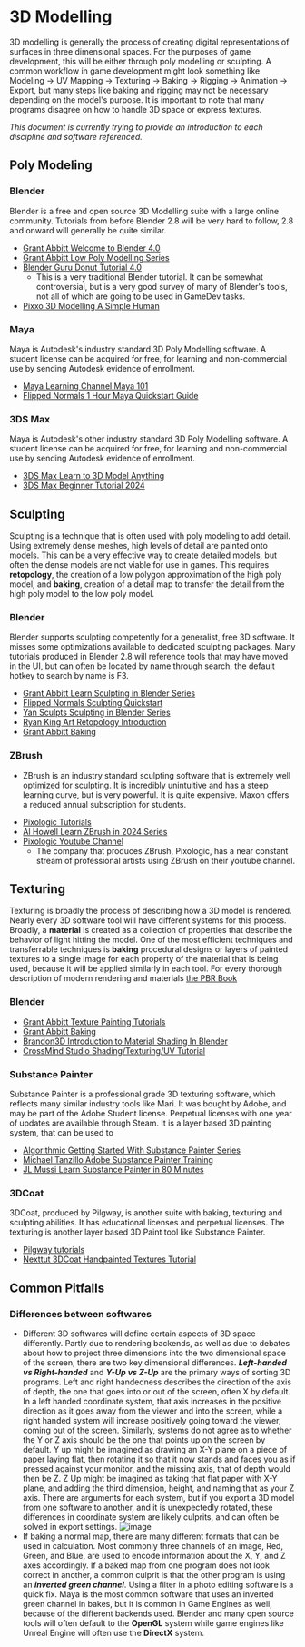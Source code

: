 # 3D Modelling

3D modelling is generally the process of creating digital representations of surfaces in three dimensional spaces. For the purposes of game development, this will be either through poly modelling or sculpting.
A common workflow in game development might look something like Modeling -> UV Mapping -> Texturing -> Baking -> Rigging -> Animation -> Export, but many steps like baking and rigging may not be necessary depending on the model's purpose.
It is important to note that many programs disagree on how to handle 3D space or express textures.

*This document is currently trying to provide an introduction to each discipline and software referenced.*

## Poly Modeling
### Blender 
Blender is a free and open source 3D Modelling suite with a large online community. Tutorials from before Blender 2.8 will be very hard to follow, 2.8 and onward will generally be quite similar.
- [Grant Abbitt Welcome to Blender 4.0](https://www.youtube.com/watch?v=lLqep5Q4MiI)
- [Grant Abbitt Low Poly Modelling Series](https://www.youtube.com/playlist?list=PLn3ukorJv4vsPy9J9x4--pat6jaPqNm11)
- [Blender Guru Donut Tutorial 4.0](https://www.youtube.com/playlist?list=PLjEaoINr3zgEPv5y--4MKpciLaoQYZB1Z)
  - This is a very traditional Blender tutorial. It can be somewhat controversial, but is a very good survey of many of Blender's tools, not all of which are going to be used in GameDev tasks.
- [Pixxo 3D Modelling A Simple Human](https://www.youtube.com/watch?v=9xAumJRKV6A)
### Maya
Maya is Autodesk's industry standard 3D Poly Modelling software. A student license can be acquired for free, for learning and non-commercial use by sending Autodesk evidence of enrollment.
- [Maya Learning Channel Maya 101](https://www.youtube.com/playlist?list=PLD8E5717592CF5C26)
- [Flipped Normals 1 Hour Maya Quickstart Guide](https://www.youtube.com/watch?v=kYQ98Q5UmNo)
### 3DS Max
Maya is Autodesk's other industry standard 3D Poly Modelling software. A student license can be acquired for free, for learning and non-commercial use by sending Autodesk evidence of enrollment. 
- [3DS Max Learn to 3D Model Anything](https://www.youtube.com/watch?v=q2QGaKCyCBM)
- [3DS Max Beginner Tutorial 2024](https://www.youtube.com/watch?v=gVTkLG5EaLE)
## Sculpting
Sculpting is a technique that is often used with poly modeling to add detail. Using extremely dense meshes, high levels of detail are painted onto models. This can be a very effective way to create detailed models, but often the dense models are not viable for use in games. This requires **retopology**, the creation of a low polygon approximation of the high poly model, and **baking**, creation of a detail map to transfer the detail from the high poly model to the low poly model.
### Blender
  Blender supports sculpting competently for a generalist, free 3D software. It misses some optimizations available to dedicated sculpting packages. Many tutorials produced in Blender 2.8 will reference tools that may have moved in the UI, but can often be located by name through search, the default hotkey to search by name is F3.
- [Grant Abbitt Learn Sculpting in Blender Series](https://www.youtube.com/playlist?list=PLn3ukorJv4vvJM7tvjet4PP-LVjJx13oB)
- [Flipped Normals Sculpting Quickstart](https://www.youtube.com/watch?v=Cmi0KoFtc-4)
- [Yan Sculpts Sculpting in Blender Series](https://www.youtube.com/playlist?list=PLvPwLecDlWRCXSVh0nskG810BAerdz9DW)
- [Ryan King Art Retopology Introduction](https://www.youtube.com/watch?v=1myOZaxtHes)
- [Grant Abbitt Baking](https://www.youtube.com/watch?v=MUTdHgif65g)
### ZBrush
* ZBrush is an industry standard sculpting software that is extremely well optimized for sculpting. It is incredibly unintuitive and has a steep learning curve, but is very powerful. It is quite expensive. Maxon offers a reduced annual subscription for students.
- [Pixologic Tutorials](https://zclassroom.com/zclassroom/workshop/getting-started-with-maxon-zbrush)
- [Al Howell Learn ZBrush in 2024 Series](https://www.youtube.com/playlist?list=PLPczLadouqi-wLOizlZHAOLbfEas5Xc0L)
- [Pixologic Youtube Channel](https://www.youtube.com/@MaxonZBrush)
    - The company that produces ZBrush, Pixologic, has a near constant stream of professional artists using ZBrush on their youtube channel.
## Texturing
Texturing is broadly the process of describing how a 3D model is rendered. Nearly every 3D software tool will have different systems for this process. Broadly, a **material** is created as a collection of properties that describe the behavior of light hitting the model. One of the most efficient techniques and transferrable techniques is **baking** procedural designs or layers of painted textures to a single image for each property of the material that is being used, because it will be applied similarly in each tool. For every thorough description of modern rendering and materials [the PBR Book](https://pbr-book.org/)
### Blender
- [Grant Abbitt Texture Painting Tutorials](https://www.youtube.com/playlist?list=PLn3ukorJv4vtvjZvdiOeoSA5kBohtnDOF)
- [Grant Abbitt Baking](https://www.youtube.com/watch?v=MUTdHgif65g)
- [Brandon3D Introduction to Material Shading In Blender](https://www.youtube.com/watch?v=Wg244y2f9Fw&t=35s)
- [CrossMind Studio Shading/Texturing/UV Tutorial](https://www.youtube.com/watch?v=qsXlL1WXEQA)
### Substance Painter
Substance Painter is a professional grade 3D texturing software, which reflects many similar industry tools like Mari. It was bought by Adobe, and may be part of the Adobe Student license. Perpetual licenses with one year of updates are available through Steam. It is a layer based 3D painting system, that can be used to 
- [Algorithmic Getting Started With Substance Painter Series](https://www.y+outube.com/playlist?list=PLB0wXHrWAmCwnqWfKdGEmbtSKN2EzvLrY)
- [Michael Tanzillo Adobe Substance Painter Training](https://www.youtube.com/playlist?list=PLfAG6wq8HC-9CP7VoTHwGvGWJtcScHLYP)
- [JL Mussi Learn Substance Painter in 80 Minutes](https://www.youtube.com/watch?v=s2MOx1Iteik)
### 3DCoat
3DCoat, produced by Pilgway, is another suite with baking, texturing and sculpting abilities. It has educational licenses and perpetual licenses. The texturing is another layer based 3D Paint tool like Substance Painter.
- [Pilgway tutorials](https://3dcoat.com/tutorials/)
- [Nexttut 3DCoat Handpainted Textures Tutorial](https://www.youtube.com/watch?v=ld4qBMBL0fg&t=365s)
## Common Pitfalls
### Differences between softwares
- Different 3D softwares will define certain aspects of 3D space differently. Partly due to rendering backends, as well as due to debates about how to project three dimensions into the two dimensional space of the screen, there are two key dimensional differences. ***Left-handed vs Right-handed*** and ***Y-Up vs Z-Up*** are the primary ways of sorting 3D programs. Left and right handedness describes the direction of the axis of depth, the one that goes into or out of the screen, often X by default. In a left handed coordinate system, that axis increases in the positive direction as it goes away from the viewer and into the screen, while a right handed system will increase positively going toward the viewer, coming out of the screen. Similarly, systems do not agree as to whether the Y or Z axis should be the one that points up on the screen by default. Y up might be imagined as drawing an X-Y plane on a piece of paper laying flat, then rotating it so that it now stands and faces you as if pressed against your monitor, and the missing axis, that of depth would then be Z. Z Up might be imagined as taking that flat paper with X-Y plane, and adding the third dimension, height, and naming that as your Z axis. There are arguments for each system, but if you export a 3D model from one software to another, and it is unexpectedly rotated, these differences in coordinate system are likely culprits, and can often be solved in export settings.
![image](https://github.com/user-attachments/assets/bde6a227-5641-469c-a071-3bbf9b9f90c7)
- If baking a normal map, there are many different formats that can be used in calculation. Most commonly three channels of an image, Red, Green, and Blue, are used to encode information about the X, Y, and Z axes accordingly. If a baked map from one program does not look correct in another, a common culprit is that the other program is using an ***inverted green channel***. Using a filter in a photo editing software is a quick fix. Maya is the most common software that uses an inverted green channel in bakes, but it is common in Game Engines as well, because of the different backends used. Blender and many open source tools will often default to the **OpenGL** system while game engines like Unreal Engine will often use the **DirectX** system.
